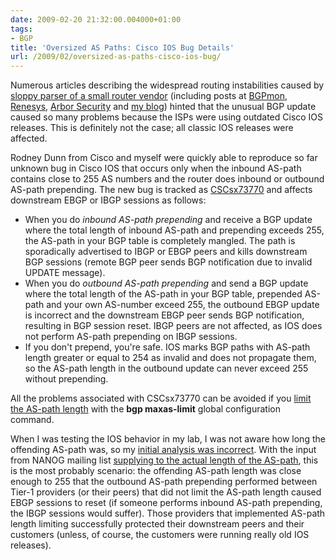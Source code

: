 ```yaml
---
date: 2009-02-20 21:32:00.004000+01:00
tags:
- BGP
title: 'Oversized AS Paths: Cisco IOS Bug Details'
url: /2009/02/oversized-as-paths-cisco-ios-bug/
---
```

Numerous articles describing the widespread routing instabilities caused by [sloppy parser of a small router vendor](/2009/02/root-cause-analysis-oversized-as-paths/) (including posts at [BGPmon](http://bgpmon.net/blog/?p=125), [Renesys](http://www.renesys.com/blog/2009/02/the-flap-heard-around-the-worl.shtml), [Arbor Security](http://asert.arbornetworks.com/2009/02/ahh-the-ease-of-introducing-global-routing-instability/) and [my blog](/2009/02/protect-your-network-with-bgp-maxas/)) hinted that the unusual BGP update caused so many problems because the ISPs were using outdated Cisco IOS releases. This is definitely not the case; all classic IOS releases were affected.

Rodney Dunn from Cisco and myself were quickly able to reproduce so far unknown bug in Cisco IOS that occurs only when the inbound AS-path contains close to 255 AS numbers and the router does inbound or outbound AS-path prepending. The new bug is tracked as [CSCsx73770](http://www.merit.edu/mail.archives/nanog/msg15784.html) and affects downstream EBGP or IBGP sessions as follows:
<!--more-->
-   When you do *inbound AS-path prepending* and receive a BGP update where the total length of inbound AS-path and prepending exceeds 255, the AS-path in your BGP table is completely mangled. The path is sporadically advertised to IBGP or EBGP peers and kills downstream BGP sessions (remote BGP peer sends BGP notification due to invalid UPDATE message).
-   When you do *outbound AS-path prepending* and send a BGP update where the total length of the AS-path in your BGP table, prepended AS-path and your own AS-number exceed 255, the outbound EBGP update is incorrect and the downstream EBGP peer sends BGP notification, resulting in BGP session reset. IBGP peers are not affected, as IOS does not perform AS-path prepending on IBGP sessions.
-   If you don't prepend, you're safe. IOS marks BGP paths with AS-path length greater or equal to 254 as invalid and does not propagate them, so the AS-path length in the outbound update can never exceed 255 without prepending.

All the problems associated with CSCsx73770 can be avoided if you [limit the AS-path length](/2009/02/protect-your-network-with-bgp-maxas/) with the **bgp maxas-limit** global configuration command.

When I was testing the IOS behavior in my lab, I was not aware how long the offending AS-path was, so my [initial analysis was incorrect](http://www.merit.edu/mail.archives/nanog/msg15530.html). With the input from NANOG mailing list [supplying to the actual length of the AS-path](http://www.merit.edu/mail.archives/nanog/msg15730.html), this is the most probably scenario: the offending AS-path length was close enough to 255 that the outbound AS-path prepending performed between Tier-1 providers (or their peers) that did not limit the AS-path length caused EBGP sessions to reset (if someone performs inbound AS-path prepending, the IBGP sessions would suffer). Those providers that implemented AS-path length limiting successfully protected their downstream peers and their customers (unless, of course, the customers were running really old IOS releases).
